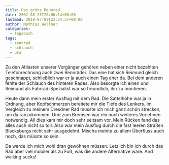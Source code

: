 ```yaml
---
title: Das grüne Rennrad
date: 2002-08-25T20:06:14+00:00
lastmod: 2018-07-09T23:24:57+00:00
author: Mathias Wellner
categories:
  - tagebuch
tags:
  - rennrad
  - schlauch
  - usa
---
```

Zu den Altlasten unserer Vorgänger gehören neben einer nicht bezahlten Telefonrechnung auch zwei Rennräder. Das eine hat sich 
Reimund gleich geschnappt, schließlich war er ja auch einen Tag eher da. Bei dem anderen fehlte der Schlauch des hinteren Rades. 
Also besorgte ich einen und Reimund als Fahrrad-Spezialist war so freundlich, ihn zu montieren.
<!--more-->

Heute dann mein erster Ausflug mit dem Rad. Die Sattelhöhe war ja in Ordnung, aber Kopfschmerzen bereitete mir die Tiefe des 
Lenkers. Im Vergleich zu meinem Dresdner Rad musste ich mich ganz schön strecken, um da ranzukommen. Und zum Bremsen war ein 
noch weiteres Vorlehnen notwendig. All dies kam mir doch sehr seltsam vor. Mein Rücken fand das alles auch nicht so toll. 
Also war mein Ausflug durch die fast leeren Straßen Blacksburgs nicht sehr ausgedehnt. Mischa meinte zu allem Überfluss auch 
noch, das müsste so sein.

Da werde ich mich wohl dran gewöhnen müssen. Letzlich bin ich durch das Rad aber viel mobiler als zu Fuß, was die andere 
Alternative wäre. And walking sucks!